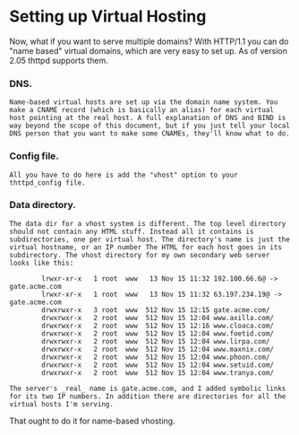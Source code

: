 # Setting up Virtual Hosting

 Now, what if you want to serve multiple domains? With HTTP/1.1 you can do "name based" virtual domains, which are very easy to set up. As of version 2.05 thttpd supports them.

### DNS.
    Name-based virtual hosts are set up via the domain name system. You make a CNAME record (which is basically an alias) for each virtual host pointing at the real host. A full explanation of DNS and BIND is way beyond the scope of this document, but if you just tell your local DNS person that you want to make some CNAMEs, they'll know what to do.
### Config file.
    All you have to do here is add the "vhost" option to your thttpd_config file.
### Data directory.
    The data dir for a vhost system is different. The top level directory should not contain any HTML stuff. Instead all it contains is subdirectories, one per virtual host. The directory's name is just the virtual hostname, or an IP number The HTML for each host goes in its subdirectory. The vhost directory for my own secondary web server looks like this:

```
        lrwxr-xr-x   1 root  www   13 Nov 15 11:32 192.100.66.6@ -> gate.acme.com
        lrwxr-xr-x   1 root  www   13 Nov 15 11:32 63.197.234.19@ -> gate.acme.com
        drwxrwxr-x   3 root  www  512 Nov 15 12:15 gate.acme.com/
        drwxrwxr-x   2 root  www  512 Nov 15 12:04 www.axilla.com/
        drwxrwxr-x   2 root  www  512 Nov 15 12:16 www.cloaca.com/
        drwxrwxr-x   2 root  www  512 Nov 15 12:04 www.foetid.com/
        drwxrwxr-x   2 root  www  512 Nov 15 12:04 www.lirpa.com/
        drwxrwxr-x   2 root  www  512 Nov 15 12:04 www.maxnix.com/
        drwxrwxr-x   2 root  www  512 Nov 15 12:04 www.phoon.com/
        drwxrwxr-x   2 root  www  512 Nov 15 12:04 www.setuid.com/
        drwxrwxr-x   2 root  www  512 Nov 15 12:04 www.tranya.com/
```

    The server's _real_ name is gate.acme.com, and I added symbolic links for its two IP numbers. In addition there are directories for all the virtual hosts I'm serving.

That ought to do it for name-based vhosting. 